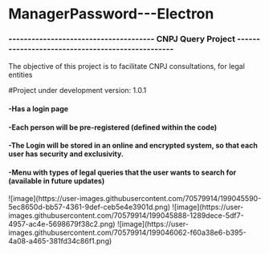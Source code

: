 # ManagerPassword---Electron
<h3>-------------------------------------- CNPJ Query Project -------------------------------------------------</h3>
The objective of this project is to facilitate CNPJ consultations, for legal entities


#Project under development
version: 1.0.1

<div>
<h4>-Has a login page</h4>
<h4>-Each person will be pre-registered (defined within the code)</h4>
 <h4>-The Login will be stored in an online and encrypted system, so that each user has security and exclusivity.</h4>
 <h4>-Menu with types of legal queries that the user wants to search for (available in future updates)</h4>
 </div>
 
 <div>
 ![image](https://user-images.githubusercontent.com/70579914/199045590-5ec8650d-bb57-4361-9def-ceb5e4e3901d.png)
![image](https://user-images.githubusercontent.com/70579914/199045888-1289dece-5df7-4957-ac4e-5698679f38c2.png)
![image](https://user-images.githubusercontent.com/70579914/199046062-f60a38e6-b395-4a08-a465-381fd34c86f1.png)

 </div>

